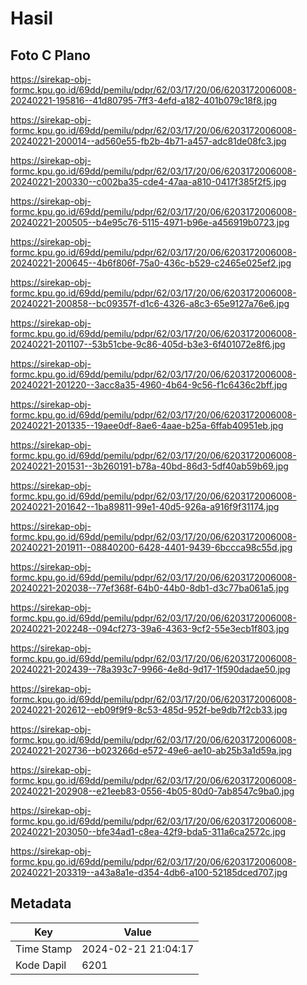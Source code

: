 # Hasil

## Foto C Plano

https://sirekap-obj-formc.kpu.go.id/69dd/pemilu/pdpr/62/03/17/20/06/6203172006008-20240221-195816--41d80795-7ff3-4efd-a182-401b079c18f8.jpg

https://sirekap-obj-formc.kpu.go.id/69dd/pemilu/pdpr/62/03/17/20/06/6203172006008-20240221-200014--ad560e55-fb2b-4b71-a457-adc81de08fc3.jpg

https://sirekap-obj-formc.kpu.go.id/69dd/pemilu/pdpr/62/03/17/20/06/6203172006008-20240221-200330--c002ba35-cde4-47aa-a810-0417f385f2f5.jpg

https://sirekap-obj-formc.kpu.go.id/69dd/pemilu/pdpr/62/03/17/20/06/6203172006008-20240221-200505--b4e95c76-5115-4971-b96e-a456919b0723.jpg

https://sirekap-obj-formc.kpu.go.id/69dd/pemilu/pdpr/62/03/17/20/06/6203172006008-20240221-200645--4b6f806f-75a0-436c-b529-c2465e025ef2.jpg

https://sirekap-obj-formc.kpu.go.id/69dd/pemilu/pdpr/62/03/17/20/06/6203172006008-20240221-200858--bc09357f-d1c6-4326-a8c3-65e9127a76e6.jpg

https://sirekap-obj-formc.kpu.go.id/69dd/pemilu/pdpr/62/03/17/20/06/6203172006008-20240221-201107--53b51cbe-9c86-405d-b3e3-6f401072e8f6.jpg

https://sirekap-obj-formc.kpu.go.id/69dd/pemilu/pdpr/62/03/17/20/06/6203172006008-20240221-201220--3acc8a35-4960-4b64-9c56-f1c6436c2bff.jpg

https://sirekap-obj-formc.kpu.go.id/69dd/pemilu/pdpr/62/03/17/20/06/6203172006008-20240221-201335--19aee0df-8ae6-4aae-b25a-6ffab40951eb.jpg

https://sirekap-obj-formc.kpu.go.id/69dd/pemilu/pdpr/62/03/17/20/06/6203172006008-20240221-201531--3b260191-b78a-40bd-86d3-5df40ab59b69.jpg

https://sirekap-obj-formc.kpu.go.id/69dd/pemilu/pdpr/62/03/17/20/06/6203172006008-20240221-201642--1ba89811-99e1-40d5-926a-a916f9f31174.jpg

https://sirekap-obj-formc.kpu.go.id/69dd/pemilu/pdpr/62/03/17/20/06/6203172006008-20240221-201911--08840200-6428-4401-9439-6bccca98c55d.jpg

https://sirekap-obj-formc.kpu.go.id/69dd/pemilu/pdpr/62/03/17/20/06/6203172006008-20240221-202038--77ef368f-64b0-44b0-8db1-d3c77ba061a5.jpg

https://sirekap-obj-formc.kpu.go.id/69dd/pemilu/pdpr/62/03/17/20/06/6203172006008-20240221-202248--094cf273-39a6-4363-9cf2-55e3ecb1f803.jpg

https://sirekap-obj-formc.kpu.go.id/69dd/pemilu/pdpr/62/03/17/20/06/6203172006008-20240221-202439--78a393c7-9966-4e8d-9d17-1f590dadae50.jpg

https://sirekap-obj-formc.kpu.go.id/69dd/pemilu/pdpr/62/03/17/20/06/6203172006008-20240221-202612--eb09f9f9-8c53-485d-952f-be9db7f2cb33.jpg

https://sirekap-obj-formc.kpu.go.id/69dd/pemilu/pdpr/62/03/17/20/06/6203172006008-20240221-202736--b023266d-e572-49e6-ae10-ab25b3a1d59a.jpg

https://sirekap-obj-formc.kpu.go.id/69dd/pemilu/pdpr/62/03/17/20/06/6203172006008-20240221-202908--e21eeb83-0556-4b05-80d0-7ab8547c9ba0.jpg

https://sirekap-obj-formc.kpu.go.id/69dd/pemilu/pdpr/62/03/17/20/06/6203172006008-20240221-203050--bfe34ad1-c8ea-42f9-bda5-311a6ca2572c.jpg

https://sirekap-obj-formc.kpu.go.id/69dd/pemilu/pdpr/62/03/17/20/06/6203172006008-20240221-203319--a43a8a1e-d354-4db6-a100-52185dced707.jpg


## Metadata

| Key        | Value               |
| ---------- | ------------------- |
| Time Stamp | 2024-02-21 21:04:17 |
| Kode Dapil | 6201                |



